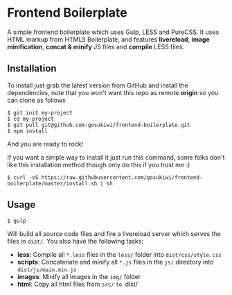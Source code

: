 # Frontend Boilerplate
A simple frontend boilerplate which uses Gulp, LESS and PureCSS. It uses HTML
markup from HTML5 Boilerplate, and features **livereload**, **image
minification**, **concat & minify** JS files and **compile** LESS files.

## Installation
To install just grab the latest version from GitHub and install the
dependencies, note that you won't want this repo as remote **origin** so you
can clone as follows

    $ git init my-project
    $ cd my-project
    $ git pull git@github.com:gosukiwi/frontend-boilerplate.git
    $ npm install

And you are ready to rock!

If you want a simple way to install it just run this command, some folks don't
like this installation method though only do this if you trust me :)

    $ curl -sS https://raw.githubusercontent.com/gosukiwi/frontend-boilerplate/master/install.sh | sh

## Usage
  
    $ gulp

Will build all source code files and fire a livereload server which serves the 
files in `dist/`. You also have the following tasks:

 * **less**: Compile all `*.less` files in the `less/` folder into 
   `dist/css/style.css`
 * **scripts**: Concatenate and minify all `*.js` files in the `js/` directory into
   `dist/js/main.min.js`
 * **images**: Minify all images in the `img/` folder
 * **html**: Copy all html files from `src/` `to `dist/`

